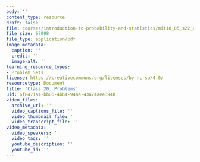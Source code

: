 ```yaml
---
body: ''
content_type: resource
draft: false
file: courses/introduction-to-probability-and-statistics/mit18_05_s22_class20_pset.pdf
file_size: 67098
file_type: application/pdf
image_metadata:
  caption: ''
  credit: ''
  image-alt: ''
learning_resource_types:
- Problem Sets
license: https://creativecommons.org/licenses/by-nc-sa/4.0/
resourcetype: Document
title: 'Class 20: Problems'
uid: 6f8471a4-bb06-4b64-94aa-43a74aee3948
video_files:
  archive_url: ''
  video_captions_file: ''
  video_thumbnail_file: ''
  video_transcript_file: ''
video_metadata:
  video_speakers: ''
  video_tags: ''
  youtube_description: ''
  youtube_id: ''
---
```

